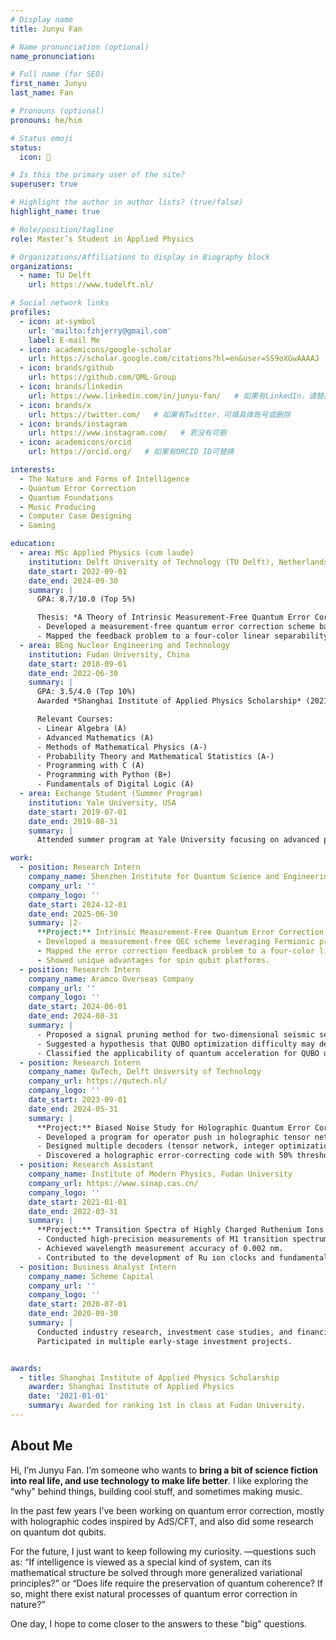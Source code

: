 ```yaml
---
# Display name
title: Junyu Fan

# Name pronunciation (optional)
name_pronunciation: 

# Full name (for SEO)
first_name: Junyu
last_name: Fan

# Pronouns (optional)
pronouns: he/him

# Status emoji
status:
  icon: 🔬

# Is this the primary user of the site?
superuser: true

# Highlight the author in author lists? (true/false)
highlight_name: true

# Role/position/tagline
role: Master’s Student in Applied Physics

# Organizations/Affiliations to display in Biography block
organizations:
  - name: TU Delft
    url: https://www.tudelft.nl/

# Social network links
profiles:
  - icon: at-symbol
    url: 'mailto:fzhjerry@gmail.com'
    label: E-mail Me
  - icon: academicons/google-scholar
    url: https://scholar.google.com/citations?hl=en&user=SS9oXGwAAAAJ
  - icon: brands/github
    url: https://github.com/QML-Group
  - icon: brands/linkedin
    url: https://www.linkedin.com/in/junyu-fan/   # 如果有LinkedIn，请替换实际链接
  - icon: brands/x
    url: https://twitter.com/   # 如果有Twitter，可填具体账号或删除
  - icon: brands/instagram
    url: https://www.instagram.com/   # 若没有可删
  - icon: academicons/orcid
    url: https://orcid.org/   # 如果有ORCID ID可替换

interests:
  - The Nature and Forms of Intelligence
  - Quantum Error Correction
  - Quantum Foundations
  - Music Producing
  - Computer Case Designing
  - Gaming

education:
  - area: MSc Applied Physics (cum laude)
    institution: Delft University of Technology (TU Delft), Netherlands
    date_start: 2022-09-01
    date_end: 2024-09-30
    summary: |
      GPA: 8.7/10.0 (Top 5%)

      Thesis: *A Theory of Intrinsic Measurement-Free Quantum Error Correction in Spin Qubits*  
      - Developed a measurement-free quantum error correction scheme based on Fermionic properties of electrons.  
      - Mapped the feedback problem to a four-color linear separability problem on a hypercube, demonstrating advantages for spin qubit platforms.
  - area: BEng Nuclear Engineering and Technology
    institution: Fudan University, China
    date_start: 2018-09-01
    date_end: 2022-06-30
    summary: |
      GPA: 3.5/4.0 (Top 10%)  
      Awarded *Shanghai Institute of Applied Physics Scholarship* (2021) for ranking 1st in the class.  

      Relevant Courses:  
      - Linear Algebra (A)  
      - Advanced Mathematics (A)  
      - Methods of Mathematical Physics (A-)  
      - Probability Theory and Mathematical Statistics (A-)  
      - Programming with C (A)  
      - Programming with Python (B+)  
      - Fundamentals of Digital Logic (A)
  - area: Exchange Student (Summer Program)
    institution: Yale University, USA
    date_start: 2019-07-01
    date_end: 2019-08-31
    summary: |
      Attended summer program at Yale University focusing on advanced physics topics.

work:
  - position: Research Intern
    company_name: Shenzhen Institute for Quantum Science and Engineering
    company_url: ''
    company_logo: ''
    date_start: 2024-12-01
    date_end: 2025-06-30
    summary: |2-
      **Project:** Intrinsic Measurement-Free Quantum Error Correction in Spin Qubits  
      - Developed a measurement-free QEC scheme leveraging Fermionic properties of electrons.  
      - Mapped the error correction feedback problem to a four-color linear separability problem on a hypercube.  
      - Showed unique advantages for spin qubit platforms.
  - position: Research Intern
    company_name: Aramco Overseas Company
    company_url: ''
    company_logo: ''
    date_start: 2024-06-01
    date_end: 2024-08-31
    summary: |
      - Proposed a signal pruning method for two-dimensional seismic sensing data using edge detection and brightness variation statistics.  
      - Suggested a hypothesis that QUBO optimization difficulty may depend on the Hamming distance between initial state and global optimum, in addition to energy barrier height, and partially validated it on the D-Wave quantum annealer.  
      - Classified the applicability of quantum acceleration for QUBO using a random forest approach.
  - position: Research Intern
    company_name: QuTech, Delft University of Technology
    company_url: https://qutech.nl/
    company_logo: ''
    date_start: 2023-09-01
    date_end: 2024-05-31
    summary: |
      **Project:** Biased Noise Study for Holographic Quantum Error Correcting Codes  
      - Developed a program for operator push in holographic tensor networks, the first automated implementation.  
      - Designed multiple decoders (tensor network, integer optimization, neural network) achieving near-optimal decoding.  
      - Discovered a holographic error-correcting code with 50% threshold under pure Pauli errors, surpassing the hashing bound.
  - position: Research Assistant
    company_name: Institute of Modern Physics, Fudan University
    company_url: https://www.sinap.cas.cn/
    company_logo: ''
    date_start: 2021-01-01
    date_end: 2022-03-31
    summary: |
      **Project:** Transition Spectra of Highly Charged Ruthenium Ions  
      - Conducted high-precision measurements of M1 transition spectrum of Ru13+ ions using EBIT.  
      - Achieved wavelength measurement accuracy of 0.002 nm.  
      - Contributed to the development of Ru ion clocks and fundamental constant studies.
  - position: Business Analyst Intern
    company_name: Scheme Capital
    company_url: ''
    company_logo: ''
    date_start: 2020-07-01
    date_end: 2020-09-30
    summary: |
      Conducted industry research, investment case studies, and financial modeling.  
      Participated in multiple early-stage investment projects.


awards:
  - title: Shanghai Institute of Applied Physics Scholarship
    awarder: Shanghai Institute of Applied Physics
    date: '2021-01-01'
    summary: Awarded for ranking 1st in class at Fudan University.
---
```

## About Me

Hi, I’m Junyu Fan. I’m someone who wants to **bring a bit of science fiction into real life, and use technology to make life better**. I like exploring the “why” behind things, building cool stuff, and sometimes making music. 

In the past few years I’ve been working on quantum error correction, mostly with holographic codes inspired by AdS/CFT, and also did some research on quantum dot qubits. 

For the future, I just want to keep following my curiosity. —questions such as: “If intelligence is viewed as a special kind of system, can its mathematical structure be solved through more generalized variational principles?” or “Does life require the preservation of quantum coherence? If so, might there exist natural processes of quantum error correction in nature?”

One day, I hope to come closer to the answers to these "big" questions.
